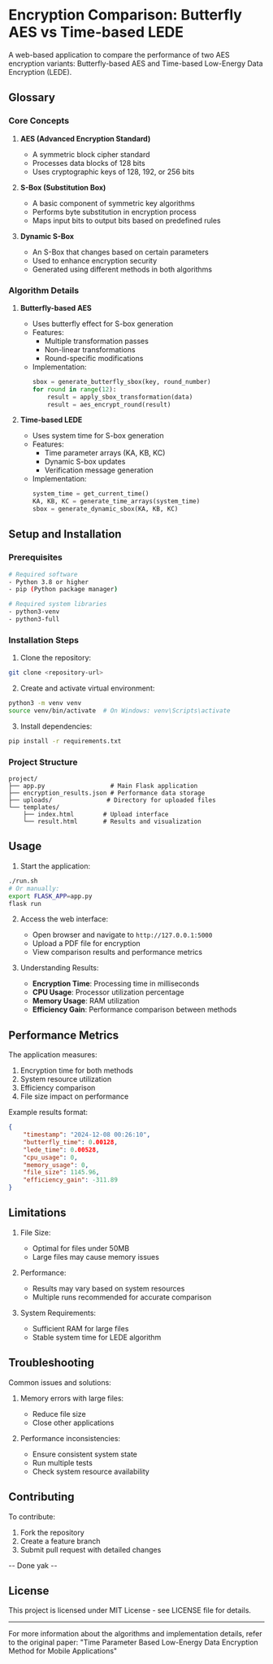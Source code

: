 # Encryption Comparison: Butterfly AES vs Time-based LEDE

A web-based application to compare the performance of two AES encryption variants: Butterfly-based AES and Time-based Low-Energy Data Encryption (LEDE).

## Glossary

### Core Concepts

1. **AES (Advanced Encryption Standard)**
   - A symmetric block cipher standard
   - Processes data blocks of 128 bits
   - Uses cryptographic keys of 128, 192, or 256 bits

2. **S-Box (Substitution Box)**
   - A basic component of symmetric key algorithms
   - Performs byte substitution in encryption process
   - Maps input bits to output bits based on predefined rules

3. **Dynamic S-Box**
   - An S-Box that changes based on certain parameters
   - Used to enhance encryption security
   - Generated using different methods in both algorithms

### Algorithm Details

1. **Butterfly-based AES**
   - Uses butterfly effect for S-box generation
   - Features:
     - Multiple transformation passes
     - Non-linear transformations
     - Round-specific modifications
   - Implementation:
     ```python
     sbox = generate_butterfly_sbox(key, round_number)
     for round in range(12):
         result = apply_sbox_transformation(data)
         result = aes_encrypt_round(result)
     ```

2. **Time-based LEDE**
   - Uses system time for S-box generation
   - Features:
     - Time parameter arrays (KA, KB, KC)
     - Dynamic S-box updates
     - Verification message generation
   - Implementation:
     ```python
     system_time = get_current_time()
     KA, KB, KC = generate_time_arrays(system_time)
     sbox = generate_dynamic_sbox(KA, KB, KC)
     ```

## Setup and Installation

### Prerequisites
```bash
# Required software
- Python 3.8 or higher
- pip (Python package manager)

# Required system libraries
- python3-venv
- python3-full
```

### Installation Steps

1. Clone the repository:
```bash
git clone <repository-url>
```

2. Create and activate virtual environment:
```bash
python3 -m venv venv
source venv/bin/activate  # On Windows: venv\Scripts\activate
```

3. Install dependencies:
```bash
pip install -r requirements.txt
```

### Project Structure
```
project/
├── app.py                  # Main Flask application
├── encryption_results.json # Performance data storage
├── uploads/               # Directory for uploaded files
└── templates/
    ├── index.html        # Upload interface
    └── result.html       # Results and visualization
```

## Usage

1. Start the application:
```bash
./run.sh
# Or manually:
export FLASK_APP=app.py
flask run
```

2. Access the web interface:
   - Open browser and navigate to `http://127.0.0.1:5000`
   - Upload a PDF file for encryption
   - View comparison results and performance metrics

3. Understanding Results:
   - **Encryption Time**: Processing time in milliseconds
   - **CPU Usage**: Processor utilization percentage
   - **Memory Usage**: RAM utilization
   - **Efficiency Gain**: Performance comparison between methods

## Performance Metrics

The application measures:
1. Encryption time for both methods
2. System resource utilization
3. Efficiency comparison
4. File size impact on performance

Example results format:
```json
{
    "timestamp": "2024-12-08 00:26:10",
    "butterfly_time": 0.00128,
    "lede_time": 0.00528,
    "cpu_usage": 0,
    "memory_usage": 0,
    "file_size": 1145.96,
    "efficiency_gain": -311.89
}
```

## Limitations

1. File Size:
   - Optimal for files under 50MB
   - Large files may cause memory issues

2. Performance:
   - Results may vary based on system resources
   - Multiple runs recommended for accurate comparison

3. System Requirements:
   - Sufficient RAM for large files
   - Stable system time for LEDE algorithm

## Troubleshooting

Common issues and solutions:
1. Memory errors with large files:
   - Reduce file size
   - Close other applications

2. Performance inconsistencies:
   - Ensure consistent system state
   - Run multiple tests
   - Check system resource availability

## Contributing

To contribute:
1. Fork the repository
2. Create a feature branch
3. Submit pull request with detailed changes

-- Done yak --

## License

This project is licensed under MIT License - see LICENSE file for details.

---
For more information about the algorithms and implementation details, refer to the original paper: "Time Parameter Based Low-Energy Data Encryption Method for Mobile Applications"
